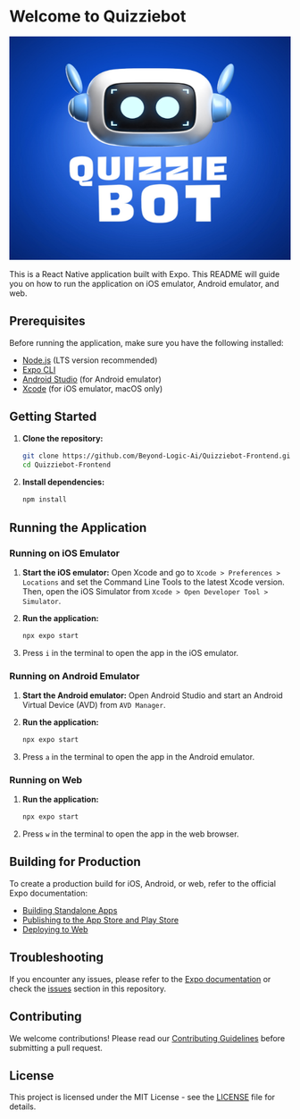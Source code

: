 # Welcome to Quizziebot

<p align="center">
  <img src="https://github.com/Beyond-Logic-Ai/Quizziebot-Frontend/blob/main/assets/images/logo.jpeg" alt="App Screenshot" width="600" height="400">
</p>

This is a React Native application built with Expo. This README will guide you on how to run the application on iOS emulator, Android emulator, and web.

## Prerequisites

Before running the application, make sure you have the following installed:

- [Node.js]([https://nodejs.org/](https://nodejs.org/en)) (LTS version recommended)
- [Expo CLI](https://docs.expo.dev/get-started/installation/)
- [Android Studio](https://developer.android.com/studio) (for Android emulator)
- [Xcode](https://apps.apple.com/us/app/xcode) (for iOS emulator, macOS only)

## Getting Started

1. **Clone the repository:**

   ```bash
   git clone https://github.com/Beyond-Logic-Ai/Quizziebot-Frontend.git
   cd Quizziebot-Frontend
   ```

2. **Install dependencies:**

   ```bash
   npm install
   ```

## Running the Application

### Running on iOS Emulator

1. **Start the iOS emulator:**
   Open Xcode and go to `Xcode > Preferences > Locations` and set the Command Line Tools to the latest Xcode version. Then, open the iOS Simulator from `Xcode > Open Developer Tool > Simulator`.

2. **Run the application:**

   ```bash
   npx expo start
   ```

3. Press `i` in the terminal to open the app in the iOS emulator.

### Running on Android Emulator

1. **Start the Android emulator:**
   Open Android Studio and start an Android Virtual Device (AVD) from `AVD Manager`.

2. **Run the application:**

   ```bash
   npx expo start
   ```

3. Press `a` in the terminal to open the app in the Android emulator.

### Running on Web

1. **Run the application:**

   ```bash
   npx expo start
   ```

2. Press `w` in the terminal to open the app in the web browser.

## Building for Production

To create a production build for iOS, Android, or web, refer to the official Expo documentation:

- [Building Standalone Apps](https://docs.expo.dev/build/introduction/)
- [Publishing to the App Store and Play Store](https://docs.expo.dev/distribution/introduction/)
- [Deploying to Web](https://docs.expo.dev/distribution/publishing-websites/)

## Troubleshooting

If you encounter any issues, please refer to the [Expo documentation](https://docs.expo.dev/) or check the [issues](https://github.com/Beyond-Logic-Ai/Quizziebot-Frontend/issues) section in this repository.

## Contributing

We welcome contributions! Please read our [Contributing Guidelines](CONTRIBUTING.md) before submitting a pull request.

## License

This project is licensed under the MIT License - see the [LICENSE](LICENSE) file for details.
